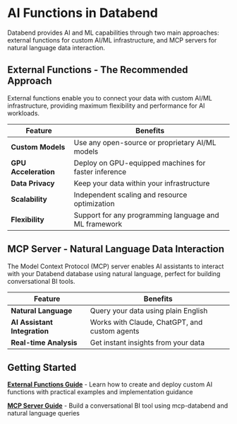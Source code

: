 # AI Functions in Databend

Databend provides AI and ML capabilities through two main approaches: external functions for custom AI/ML infrastructure, and MCP servers for natural language data interaction.

## External Functions - The Recommended Approach

External functions enable you to connect your data with custom AI/ML infrastructure, providing maximum flexibility and performance for AI workloads.

| Feature | Benefits |
|---------|----------|
| **Custom Models** | Use any open-source or proprietary AI/ML models |
| **GPU Acceleration** | Deploy on GPU-equipped machines for faster inference |
| **Data Privacy** | Keep your data within your infrastructure |
| **Scalability** | Independent scaling and resource optimization |
| **Flexibility** | Support for any programming language and ML framework |

## MCP Server - Natural Language Data Interaction

The Model Context Protocol (MCP) server enables AI assistants to interact with your Databend database using natural language, perfect for building conversational BI tools.

| Feature | Benefits |
|---------|----------|
| **Natural Language** | Query your data using plain English |
| **AI Assistant Integration** | Works with Claude, ChatGPT, and custom agents |
| **Real-time Analysis** | Get instant insights from your data |

## Getting Started

**[External Functions Guide](01-external-functions.md)** - Learn how to create and deploy custom AI functions with practical examples and implementation guidance

**[MCP Server Guide](02-mcp.md)** - Build a conversational BI tool using mcp-databend and natural language queries
